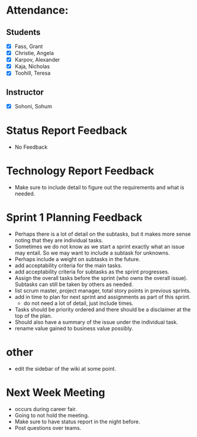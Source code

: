 # Attendance:
## Students
- [x] Fass, Grant
- [x] Christie, Angela
- [x] Karpov, Alexander
- [x] Kaja, Nicholas
- [x] Toohill, Teresa
## Instructor
- [x] Sohoni, Sohum

# Status Report Feedback
- No Feedback

# Technology Report Feedback
- Make sure to include detail to figure out the requirements and what is needed.

# Sprint 1 Planning Feedback
- Perhaps there is a lot of detail on the subtasks, but it makes more sense noting that they are individual tasks.
- Sometimes we do not know as we start a sprint exactly what an issue may entail. So we may want to include a subtask for unknowns.
- Perhaps include a weight on subtasks in the future.
- add acceptability criteria for the main tasks.
- add acceptability criteria for subtasks as the sprint progresses.
- Assign the overall tasks before the sprint (who owns the overall issue). Subtasks can still be taken by others as needed.
- list scrum master, project manager, total story points in previous sprints.
- add in time to plan for next sprint and assignments as part of this sprint. 
  - do not need a lot of detail, just include times.
- Tasks should be priority ordered and there should be a disclaimer at the top of the plan.
- Should also have a summary of the issue under the individual task.
- rename value gained to business value possibly.

# other
- edit the sidebar of the wiki at some point.

# Next Week Meeting
- occurs during career fair.
- Going to not hold the meeting.
- Make sure to have status report in the night before.
- Post questions over teams.